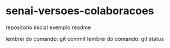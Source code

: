 # senai-versoes-colaboracoes
repositorio inicial
exemplo readme 

lembrei do comando: git commit
lembrei do comando: git status
